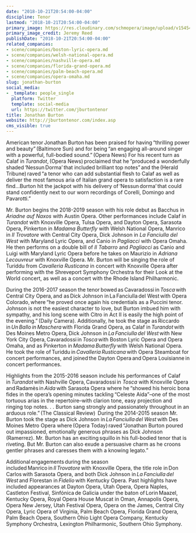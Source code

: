 ```yaml
---
date: "2018-10-21T20:54:00-04:00"
discipline: Tenor
lastmod: "2018-10-21T20:54:00-04:00"
primary_image: https://res.cloudinary.com/schmopera/image/upload/v1545409169/media/webhook-uploads/1540169590876/_JMR2167JeremyReed.jpg.jpg
primary_image_credit: Jeremy Reed
publishDate: "2018-10-21T20:54:00-04:00"
related_companies:
- scene/companies/boston-lyric-opera.md
- scene/companies/welsh-national-opera.md
- scene/companies/nashville-opera.md
- scene/companies/florida-grand-opera.md
- scene/companies/palm-beach-opera.md
- scene/companies/opera-omaha.md
slug: jonathan-burton
social_media:
- _template: people_single
  platform: Twitter
  template: social-media
  url: https://twitter.com/jburtontenor
title: Jonathan Burton
website: http://jburtontenor.com/index.asp
cms_visible: true
---
```


American tenor Jonathan Burton has been praised for having “thrilling power and beauty” (Baltimore Sun) and for being “an engaging all-around singer with a powerful, full-bodied sound.” (Opera News) For his recent turn as Calaf in *Turandot*, (Opera News) proclaimed that he “produced a wonderfully shaded ‘Nessun Dorma’ that included brilliant top notes” and the (Herald Tribune) raved “a tenor who can add substantial flesh to Calaf as well as deliver the most famous aria of Italian grand opera to satisfaction is a rare find...Burton hit the jackpot with his delivery of ‘Nessun dorma’ that could stand confidently next to our worn recordings of Corelli, Domingo and Pavarotti.”  

Mr. Burton begins the 2018-2019 season with his role debut as Bacchus in *Ariadne auf Naxos* with Austin Opera. Other performances include Calaf in *Turandot* with Knoxville Opera, Tulsa Opera, and Dayton Opera, Sarasota Opera, Pinkerton in *Madama Butterfly* with Welsh National Opera, Manrico in *Il Trovatore* with Central City Opera, Dick Johnson in *La Fanciulla del West* with Maryland Lyric Opera, and Canio in *Pagliacci* with Opera Omaha. He then performs on a double bill of *Il Tabarro* and *Pagliacci* as Canio and Luigi with Maryland Lyric Opera before he takes on Maurizio in *Adriana Lecouvreur* with Knoxville Opera. Mr. Burton will be singing the role of Turiddu from *Cavalleria Rusticana* in concert with Knoxville Opera after performing with the Shreveport Symphony Orchestra for their Look at the World concert, as well as a concert with the Rhode Island Philharmonic. 

During the 2016-2017 season the tenor bowed as Cavaradossi in *Tosca* with Central City Opera, and as Dick Johnson in La Fanciulla del West with Opera Colorado, where “he proved once again his credentials as a Puccini tenor.  Johnson is not the easiest character to love, but Burton imbued him with sympathy, and his long scene with Citro in Act II is easily the high point of the evening.” (Daily Camera). Additionally, he took the stage as Riccardo in *Un Ballo in Maschera* with Florida Grand Opera, as Calaf in *Turandot* with Des Moines Metro Opera, Dick Johnson in *La Fanciulla del West* with New York City Opera, Cavaradossi in *Tosca* with Boston Lyric Opera and Opera Omaha, and as Pinkerton in *Madama Butterfly* with Welsh National Opera. He took the role of Turiddu in *Cavalleria Rusticana* with Opera Steamboat for concert performances, and joined the Dayton Opera and Opera Louisianne in concert performances. 

Highlights from the 2015-2016 season include his performances of Calaf in *Turandot* with Nashville Opera, Cavaradossi in *Tosca* with Knoxville Opera and Radamès in *Aida* with Sarasota Opera where he “showed his heroic bona fides in the opera’s opening minutes tackling “Celeste Aida”–one of the most tortuous arias in the repertoire–with clarion tone, easy projection and ringing top notes. . . Burton sang strongly and passionately throughout in an arduous role.” (The Classical Review)  During the 2014-2015 season Mr. Burton took the stage as Dick Johnson in *La Fanciulla del West* with Des Moines Metro Opera where (Opera Today) raved “Jonathan Burton poured out impassioned, emotionally generous phrases as Dick Johnson (Ramerrez). Mr. Burton has an exciting squillo in his full-bodied tenor that is riveting. But Mr. Burton can also exude a persuasive charm as he croons gentler phrases and caresses them with a knowing legato.”  

Additional engagements during the season included Manrico in *Il Trovatore* with Knoxville Opera, the title role in Don Carlos with Sarasota Opera, and both Dick Johnson in *La Fanciulla del West* and Florestan in *Fidelio* with Kentucky Opera. Past highlights have included appearances at Dayton Opera, Utah Opera, Opera Naples, Castleton Festival, Sinfónica de Galicia under the baton of Lorin Maazel, Kentucky Opera, Royal Opera House Muscat in Oman, Annapolis Opera, Opera New Jersey, Utah Festival Opera, Opera on the James, Central City Opera, Lyric Opera of Virginia, Palm Beach Opera, Florida Grand Opera, Palm Beach Opera, Southern Ohio Light Opera Company, Kentucky Symphony Orchestra, Lexington Philharmonic, Southern Ohio Symphony.
